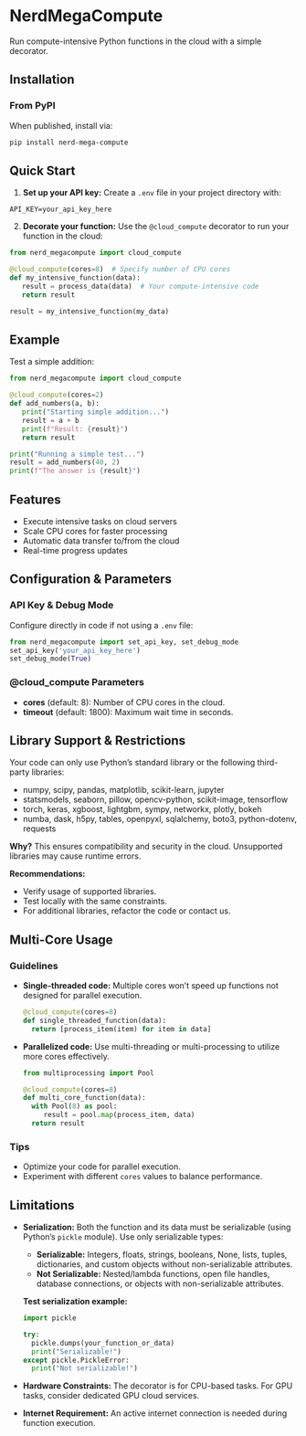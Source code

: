 # NerdMegaCompute

Run compute-intensive Python functions in the cloud with a simple decorator.

## Installation

<!-- ### From TestPyPI (for testing)

Install the package from TestPyPI using:

```bash
pip install --index-url https://test.pypi.org/simple/ --extra-index-url https://pypi.org/simple nerd-mega-compute
``` -->

### From PyPI

When published, install via:

```bash
pip install nerd-mega-compute
```

## Quick Start

1. **Set up your API key:**
   Create a `.env` file in your project directory with:

```
API_KEY=your_api_key_here
```

2. **Decorate your function:**
   Use the `@cloud_compute` decorator to run your function in the cloud:

```python
from nerd_megacompute import cloud_compute

@cloud_compute(cores=8)  # Specify number of CPU cores
def my_intensive_function(data):
   result = process_data(data)  # Your compute-intensive code
   return result

result = my_intensive_function(my_data)
```

## Example

Test a simple addition:

```python
from nerd_megacompute import cloud_compute

@cloud_compute(cores=2)
def add_numbers(a, b):
   print("Starting simple addition...")
   result = a + b
   print(f"Result: {result}")
   return result

print("Running a simple test...")
result = add_numbers(40, 2)
print(f"The answer is {result}")
```

## Features

- Execute intensive tasks on cloud servers
- Scale CPU cores for faster processing
- Automatic data transfer to/from the cloud
- Real-time progress updates

## Configuration & Parameters

### API Key & Debug Mode

Configure directly in code if not using a `.env` file:

```python
from nerd_megacompute import set_api_key, set_debug_mode
set_api_key('your_api_key_here')
set_debug_mode(True)
```

### @cloud_compute Parameters

- **cores** (default: 8): Number of CPU cores in the cloud.
- **timeout** (default: 1800): Maximum wait time in seconds.

## Library Support & Restrictions

Your code can only use Python’s standard library or the following third-party libraries:

- numpy, scipy, pandas, matplotlib, scikit-learn, jupyter
- statsmodels, seaborn, pillow, opencv-python, scikit-image, tensorflow
- torch, keras, xgboost, lightgbm, sympy, networkx, plotly, bokeh
- numba, dask, h5py, tables, openpyxl, sqlalchemy, boto3, python-dotenv, requests

**Why?**
This ensures compatibility and security in the cloud. Unsupported libraries may cause runtime errors.

**Recommendations:**

- Verify usage of supported libraries.
- Test locally with the same constraints.
- For additional libraries, refactor the code or contact us.

## Multi-Core Usage

### Guidelines

- **Single-threaded code:**
  Multiple cores won’t speed up functions not designed for parallel execution.
  ```python
  @cloud_compute(cores=8)
  def single_threaded_function(data):
    return [process_item(item) for item in data]
  ```
- **Parallelized code:**
  Use multi-threading or multi-processing to utilize more cores effectively.

  ```python
  from multiprocessing import Pool

  @cloud_compute(cores=8)
  def multi_core_function(data):
    with Pool(8) as pool:
       result = pool.map(process_item, data)
    return result
  ```

### Tips

- Optimize your code for parallel execution.
- Experiment with different `cores` values to balance performance.

## Limitations

- **Serialization:**
  Both the function and its data must be serializable (using Python’s `pickle` module). Use only serializable types:

  - **Serializable:** Integers, floats, strings, booleans, None, lists, tuples, dictionaries, and custom objects without non-serializable attributes.
  - **Not Serializable:** Nested/lambda functions, open file handles, database connections, or objects with non-serializable attributes.

  **Test serialization example:**

  ```python
  import pickle

  try:
    pickle.dumps(your_function_or_data)
    print("Serializable!")
  except pickle.PickleError:
    print("Not serializable!")
  ```

- **Hardware Constraints:**
  The decorator is for CPU-based tasks. For GPU tasks, consider dedicated GPU cloud services.

- **Internet Requirement:**
  An active internet connection is needed during function execution.
